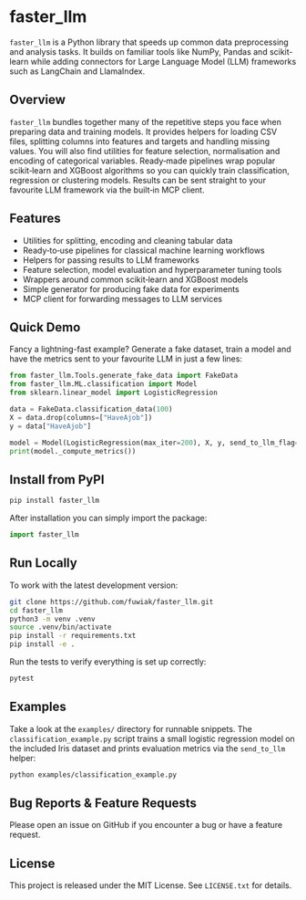 # faster_llm

`faster_llm` is a Python library that speeds up common data preprocessing and analysis tasks. It builds on familiar tools like NumPy, Pandas and scikit-learn while adding connectors for Large Language Model (LLM) frameworks such as LangChain and LlamaIndex.

## Overview

`faster_llm` bundles together many of the repetitive steps you face when preparing data and training models.  It provides helpers for loading CSV files, splitting columns into features and targets and handling missing values.  You will also find utilities for feature selection, normalisation and encoding of categorical variables.  Ready‑made pipelines wrap popular scikit‑learn and XGBoost algorithms so you can quickly train classification, regression or clustering models.  Results can be sent straight to your favourite LLM framework via the built‑in MCP client.

## Features

- Utilities for splitting, encoding and cleaning tabular data
- Ready‑to‑use pipelines for classical machine learning workflows
- Helpers for passing results to LLM frameworks
- Feature selection, model evaluation and hyperparameter tuning tools
- Wrappers around common scikit‑learn and XGBoost models
- Simple generator for producing fake data for experiments
- MCP client for forwarding messages to LLM services

## Quick Demo

Fancy a lightning-fast example? Generate a fake dataset, train a model and
have the metrics sent to your favourite LLM in just a few lines:

```python
from faster_llm.Tools.generate_fake_data import FakeData
from faster_llm.ML.classification import Model
from sklearn.linear_model import LogisticRegression

data = FakeData.classification_data(100)
X = data.drop(columns=["HaveAjob"])
y = data["HaveAjob"]

model = Model(LogisticRegression(max_iter=200), X, y, send_to_llm_flag=True)
print(model._compute_metrics())
```

## Install from PyPI

```bash
pip install faster_llm
```

After installation you can simply import the package:

```python
import faster_llm
```

## Run Locally

To work with the latest development version:

```bash
git clone https://github.com/fuwiak/faster_llm.git
cd faster_llm
python3 -m venv .venv
source .venv/bin/activate
pip install -r requirements.txt
pip install -e .
```

Run the tests to verify everything is set up correctly:

```bash
pytest
```

## Examples

Take a look at the `examples/` directory for runnable snippets. The
`classification_example.py` script trains a small logistic regression
model on the included Iris dataset and prints evaluation metrics via the
`send_to_llm` helper:

```bash
python examples/classification_example.py
```

## Bug Reports & Feature Requests

Please open an issue on GitHub if you encounter a bug or have a feature request.

## License

This project is released under the MIT License. See `LICENSE.txt` for details.

